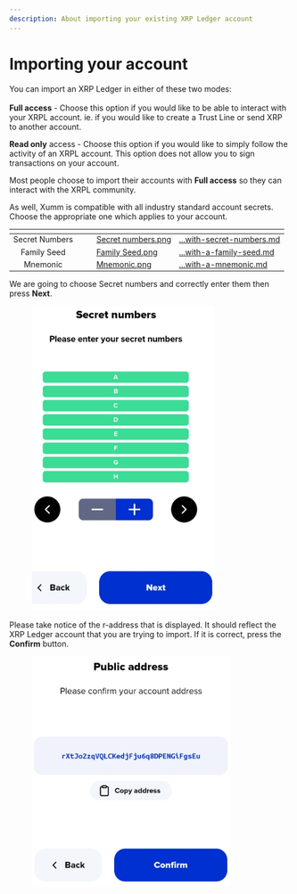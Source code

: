 ```yaml
---
description: About importing your existing XRP Ledger account
---
```


# Importing your account

You can import an XRP Ledger in either of these two modes:\
\
**Full access** - Choose this option if you would like to be able to interact with your XRPL account. ie. if you would like to create a Trust Line or send XRP to another account.

**Read only** access - Choose this option if you would like to simply follow the activity of an XRPL account. This option does not allow you to sign transactions on your account.&#x20;

Most people choose to import their accounts with **Full access** so they can interact with the XRPL community.

As well, Xumm is compatible with all industry standard account secrets. Choose the appropriate one which applies to your account.

<table data-column-title-hidden data-view="cards"><thead><tr><th align="center"></th><th></th><th></th><th data-hidden data-card-cover data-type="files"></th><th data-hidden data-card-target data-type="content-ref"></th></tr></thead><tbody><tr><td align="center">Secret Numbers</td><td></td><td></td><td><a href="../.gitbook/assets/Secret numbers.png">Secret numbers.png</a></td><td><a href="../getting-started-with-xumm/your-first-xrp-ledger-account/importing-your-account/...with-secret-numbers.md">...with-secret-numbers.md</a></td></tr><tr><td align="center">Family Seed</td><td></td><td></td><td><a href="../.gitbook/assets/Family Seed.png">Family Seed.png</a></td><td><a href="../getting-started-with-xumm/your-first-xrp-ledger-account/importing-your-account/...with-a-family-seed.md">...with-a-family-seed.md</a></td></tr><tr><td align="center">Mnemonic</td><td></td><td></td><td><a href="../.gitbook/assets/Mnemonic.png">Mnemonic.png</a></td><td><a href="../getting-started-with-xumm/your-first-xrp-ledger-account/importing-your-account/...with-a-mnemonic.md">...with-a-mnemonic.md</a></td></tr></tbody></table>



We are going to choose Secret numbers and correctly enter them then press **Next**.

<figure><img src="../.gitbook/assets/Secret numbers - Confirmation.png" alt=""><figcaption></figcaption></figure>



Please take notice of the r-address that is displayed. It should reflect the XRP Ledger account that you are trying to import. If it is correct, press the **Confirm** button.

<figure><img src="../.gitbook/assets/Public Address - 2.png" alt=""><figcaption></figcaption></figure>
